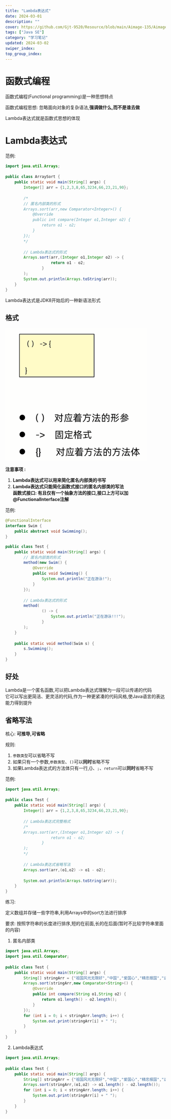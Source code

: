 ```yaml
---
title: "Lambda表达式"
date: 2024-03-01
description: ""
cover: https://github.com/Gjt-9520/Resource/blob/main/Aimage-135/Aimage89.jpg?raw=true
tags: ["Java SE"]
category: "学习笔记"
updated: 2024-03-02
swiper_index:
top_group_index:
---
```


# 函数式编程

函数式编程(Functional programming)是一种思想特点               

函数式编程思想: 忽略面向对象的复杂语法,**强调做什么,而不是谁去做**

Lambda表达式就是函数式思想的体现

# Lambda表达式

范例: 

```java
import java.util.Arrays;

public class ArraySort {
    public static void main(String[] args) {
        Integer[] arr = {1,2,3,8,65,3234,66,23,21,90};
        
        /*
        // 匿名内部类的形式
        Arrays.sort(arr,new Comparator<Integer>() {
            @Override
            public int compare(Integer o1,Integer o2) {
                return o1 - o2;
            }
        });
        */

        // Lambda表达式的形式
        Arrays.sort(arr,(Integer o1,Integer o2) -> {
                    return o1 - o2;
                }
        );
        System.out.println(Arrays.toString(arr));
    }
}
```

Lambda表达式是JDK8开始后的一种新语法形式

## 格式

![Lambda表达式格式](../images/Lambda表达式格式.png)

**注意事项 :**
1. **Lambda表达式可以用来简化匿名内部类的书写**
2. **Lambda表达式只能简化函数式接口的匿名内部类的写法**     
**函数式接口: 有且仅有一个抽象方法的接口,接口上方可以加@FunctionalInterface注解**

范例: 

```java
@FunctionalInterface
interface Swim {
    public abstract void Swimming();
}
```

```java
public class Test {
    public static void main(String[] args) {
        // 匿名内部类的形式
        method(new Swim() {
            @Override
            public void Swimming() {
                System.out.println("正在游泳!");
            }
        });

        // Lambda表达式的形式
        method(
                () -> {
                    System.out.println("正在游泳!!!");
                }
        );
    }

    public static void method(Swim s) {
        s.Swimming();
    }
}
```

## 好处 

Lambda是一个匿名函数,可以把Lambda表达式理解为一段可以传递的代码           
它可以写出更简洁、更灵活的代码,作为一种更紧凑的代码风格,使Java语言的表达能力得到提升

## 省略写法

核心: **可推导,可省略**

规则: 
1. `参数类型`可以省略不写
2. 如果只有一个参数,`参数类型`、`()`可以**同时**省略不写
3. 如果Lambda表达式的方法体只有一行,{}、`;`、`return`可以**同时**省略不写

范例: 

```java
import java.util.Arrays;

public class Test {
    public static void main(String[] args) {
        Integer[] arr = {1,2,3,8,65,3234,66,23,21,90};

        // Lambda表达式完整格式
        /*
        Arrays.sort(arr,(Integer o1,Integer o2) -> {
                    return o1 - o2;
                }
        );
        */

        // Lambda表达式省略写法
        Arrays.sort(arr,(o1,o2) -> o1 - o2);

        System.out.println(Arrays.toString(arr));
    }
}
```

练习: 

定义数组并存储一些字符串,利用Arrays中的sort方法进行排序

要求: 按照字符串的长度进行排序,短的在前面,长的在后面(暂时不比较字符串里面的内容)

1. 匿名内部类

```java
import java.util.Arrays;
import java.util.Comparator;

public class Test {
    public static void main(String[] args) {
        String[] stringArr = {"祖国风光无限好","中国","爱国心","精忠报国","远古的东方有一条龙"};
        Arrays.sort(stringArr,new Comparator<String>() {
            @Override
            public int compare(String o1,String o2) {
                return o1.length() - o2.length();
            }
        });
        for (int i = 0; i < stringArr.length; i++) {
            System.out.print(stringArr[i] + " ");
        }
    }
}
```

2. Lambda表达式

```java
import java.util.Arrays;

public class Test {
    public static void main(String[] args) {
        String[] stringArr = {"祖国风光无限好","中国","爱国心","精忠报国","远古的东方有一条龙"};
        Arrays.sort(stringArr,(o1,o2) -> o1.length() - o2.length());
        for (int i = 0; i < stringArr.length; i++) {
            System.out.print(stringArr[i] + " ");
        }
    }
}
```
